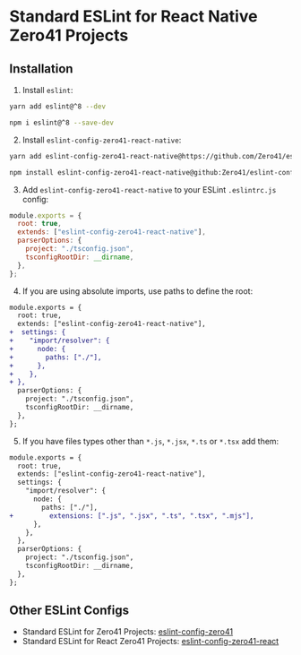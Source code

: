 # Standard ESLint for React Native Zero41 Projects

## Installation

1. Install `eslint`:
  ```sh
  yarn add eslint@^8 --dev
  ```
  ```sh
  npm i eslint@^8 --save-dev
  ``` 
   
2. Install `eslint-config-zero41-react-native`:
  ```sh
  yarn add eslint-config-zero41-react-native@https://github.com/Zero41/eslint-config-zero41-react-native.git --dev
  ```
  ```sh
  npm install eslint-config-zero41-react-native@github:Zero41/eslint-config-zero41-react-native --save-dev
  ```

3. Add `eslint-config-zero41-react-native` to your ESLint `.eslintrc.js` config:
  ```javascript
  module.exports = {
    root: true,
    extends: ["eslint-config-zero41-react-native"],
    parserOptions: {
      project: "./tsconfig.json",
      tsconfigRootDir: __dirname,
    },
  };
  ```

4. If you are using absolute imports, use paths to define the root:
  ```diff
  module.exports = {
    root: true,
    extends: ["eslint-config-zero41-react-native"],
  +  settings: {
  +    "import/resolver": {
  +      node: {
  +        paths: ["./"],
  +      },
  +    },
  + },
    parserOptions: {
      project: "./tsconfig.json",
      tsconfigRootDir: __dirname,
    },
  };
  ```
  
5. If you have files types other than `*.js`, `*.jsx`, `*.ts` or `*.tsx` add them:
  ```diff
  module.exports = {
    root: true,
    extends: ["eslint-config-zero41-react-native"],
    settings: {
      "import/resolver": {
        node: {
          paths: ["./"],
  +         extensions: [".js", ".jsx", ".ts", ".tsx", ".mjs"],
        },
      },
    },
    parserOptions: {
      project: "./tsconfig.json",
      tsconfigRootDir: __dirname,
    },
  };
  ```
## Other ESLint Configs
- Standard ESLint for Zero41 Projects: [eslint-config-zero41](https://github.com/Zero41/eslint-config-zero41)
- Standard ESLint for React Zero41 Projects: [eslint-config-zero41-react](https://github.com/Zero41/eslint-config-zero41-react)
